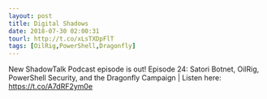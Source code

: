 ```yaml
---
layout: post
title: Digital Shadows
date: 2018-07-30 02:00:31
tourl: http://t.co/xLsTXDpFlT
tags: [OilRig,PowerShell,Dragonfly]
---
```

New ShadowTalk Podcast episode is out!  Episode 24: Satori Botnet, OilRig, PowerShell Security, and the Dragonfly Campaign | Listen here: https://t.co/A7dRF2ym0e